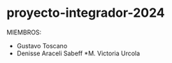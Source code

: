 # proyecto-integrador-2024

MIEMBROS:
* Gustavo Toscano
* Denisse Araceli Sabeff
*M. Victoria Urcola
